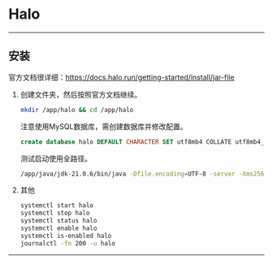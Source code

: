 # Halo

---

## 安装
官方文档很详细：<https://docs.halo.run/getting-started/install/jar-file>

1. 创建文件夹，然后按照官方文档继续。
   
    ```bash
    mkdir /app/halo && cd /app/halo
    ```
   
   注意使用MySQL数据库，需创建数据库并修改配置。
   
   ```sql
   create database halo DEFAULT CHARACTER SET utf8mb4 COLLATE utf8mb4_general_ci;
   ```
   
   测试启动使用全路径。
   
    ```bash
    /app/java/jdk-21.0.6/bin/java -Dfile.encoding=UTF-8 -server -Xms256m -Xmx256m -jar /app/halo/halo.jar --spring.config.additional-location=optional:file:/root/.halo2/
    ```

2. 其他
   
    ```bash
    systemctl start halo
    systemctl stop halo
    systemctl status halo
    systemctl enable halo
    systemctl is-enabled halo
    journalctl -fn 200 -u halo
    ```

---